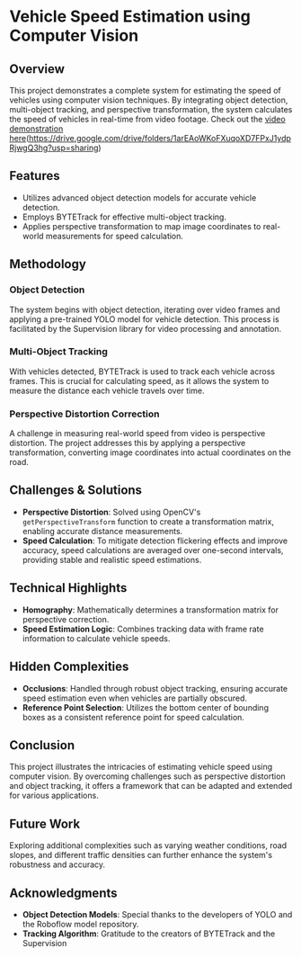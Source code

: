 # Vehicle Speed Estimation using Computer Vision

## Overview
This project demonstrates a complete system for estimating the speed of vehicles using computer vision techniques. By integrating object detection, multi-object tracking, and perspective transformation, the system calculates the speed of vehicles in real-time from video footage.
Check out the [video demonstration here](image.png)(https://drive.google.com/drive/folders/1arEAoWKoFXuqoXD7FPxJ1ydpRjwgQ3hg?usp=sharing)

## Features
- Utilizes advanced object detection models for accurate vehicle detection.
- Employs BYTETrack for effective multi-object tracking.
- Applies perspective transformation to map image coordinates to real-world measurements for speed calculation.

## Methodology
### Object Detection
The system begins with object detection, iterating over video frames and applying a pre-trained YOLO model for vehicle detection. This process is facilitated by the Supervision library for video processing and annotation.

### Multi-Object Tracking
With vehicles detected, BYTETrack is used to track each vehicle across frames. This is crucial for calculating speed, as it allows the system to measure the distance each vehicle travels over time.

### Perspective Distortion Correction
A challenge in measuring real-world speed from video is perspective distortion. The project addresses this by applying a perspective transformation, converting image coordinates into actual coordinates on the road.

## Challenges & Solutions
- **Perspective Distortion**: Solved using OpenCV's `getPerspectiveTransform` function to create a transformation matrix, enabling accurate distance measurements.
- **Speed Calculation**: To mitigate detection flickering effects and improve accuracy, speed calculations are averaged over one-second intervals, providing stable and realistic speed estimations.

## Technical Highlights
- **Homography**: Mathematically determines a transformation matrix for perspective correction.
- **Speed Estimation Logic**: Combines tracking data with frame rate information to calculate vehicle speeds.

## Hidden Complexities
- **Occlusions**: Handled through robust object tracking, ensuring accurate speed estimation even when vehicles are partially obscured.
- **Reference Point Selection**: Utilizes the bottom center of bounding boxes as a consistent reference point for speed calculation.

## Conclusion
This project illustrates the intricacies of estimating vehicle speed using computer vision. By overcoming challenges such as perspective distortion and object tracking, it offers a framework that can be adapted and extended for various applications.

## Future Work
Exploring additional complexities such as varying weather conditions, road slopes, and different traffic densities can further enhance the system's robustness and accuracy.

## Acknowledgments
- **Object Detection Models**: Special thanks to the developers of YOLO and the Roboflow model repository.
- **Tracking Algorithm**: Gratitude to the creators of BYTETrack and the Supervision
